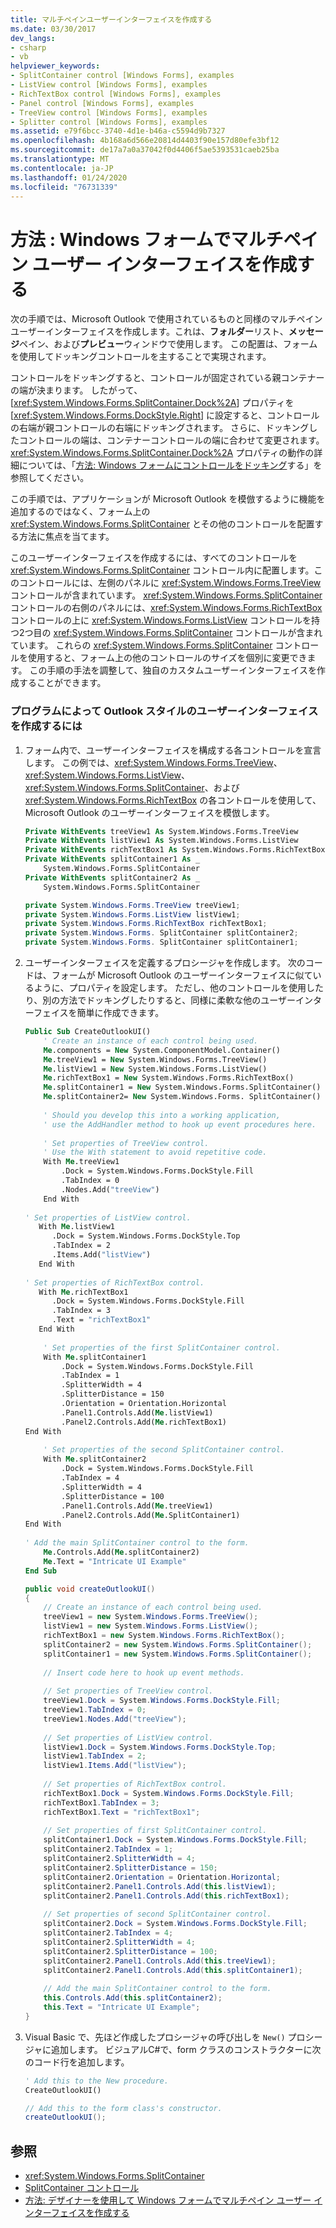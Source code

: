```yaml
---
title: マルチペインユーザーインターフェイスを作成する
ms.date: 03/30/2017
dev_langs:
- csharp
- vb
helpviewer_keywords:
- SplitContainer control [Windows Forms], examples
- ListView control [Windows Forms], examples
- RichTextBox control [Windows Forms], examples
- Panel control [Windows Forms], examples
- TreeView control [Windows Forms], examples
- Splitter control [Windows Forms], examples
ms.assetid: e79f6bcc-3740-4d1e-b46a-c5594d9b7327
ms.openlocfilehash: 4b168a6d566e20814d4403f90e157d80efe3bf12
ms.sourcegitcommit: de17a7a0a37042f0d4406f5ae5393531caeb25ba
ms.translationtype: MT
ms.contentlocale: ja-JP
ms.lasthandoff: 01/24/2020
ms.locfileid: "76731339"
---
```

# <a name="how-to-create-a-multipane-user-interface-with-windows-forms"></a>方法 : Windows フォームでマルチペイン ユーザー インターフェイスを作成する
次の手順では、Microsoft Outlook で使用されているものと同様のマルチペインユーザーインターフェイスを作成します。これは、**フォルダー**リスト、**メッセージ**ペイン、および**プレビュー**ウィンドウで使用します。 この配置は、フォームを使用してドッキングコントロールを主することで実現されます。  
  
 コントロールをドッキングすると、コントロールが固定されている親コンテナーの端が決まります。 したがって、[<xref:System.Windows.Forms.SplitContainer.Dock%2A>] プロパティを [<xref:System.Windows.Forms.DockStyle.Right>] に設定すると、コントロールの右端が親コントロールの右端にドッキングされます。 さらに、ドッキングしたコントロールの端は、コンテナーコントロールの端に合わせて変更されます。 <xref:System.Windows.Forms.SplitContainer.Dock%2A> プロパティの動作の詳細については、「[方法: Windows フォームにコントロールをドッキング](how-to-dock-controls-on-windows-forms.md)する」を参照してください。  
  
 この手順では、アプリケーションが Microsoft Outlook を模倣するように機能を追加するのではなく、フォーム上の <xref:System.Windows.Forms.SplitContainer> とその他のコントロールを配置する方法に焦点を当てます。  
  
 このユーザーインターフェイスを作成するには、すべてのコントロールを <xref:System.Windows.Forms.SplitContainer> コントロール内に配置します。このコントロールには、左側のパネルに <xref:System.Windows.Forms.TreeView> コントロールが含まれています。 <xref:System.Windows.Forms.SplitContainer> コントロールの右側のパネルには、<xref:System.Windows.Forms.RichTextBox> コントロールの上に <xref:System.Windows.Forms.ListView> コントロールを持つ2つ目の <xref:System.Windows.Forms.SplitContainer> コントロールが含まれています。 これらの <xref:System.Windows.Forms.SplitContainer> コントロールを使用すると、フォーム上の他のコントロールのサイズを個別に変更できます。 この手順の手法を調整して、独自のカスタムユーザーインターフェイスを作成することができます。  
  
### <a name="to-create-an-outlook-style-user-interface-programmatically"></a>プログラムによって Outlook スタイルのユーザーインターフェイスを作成するには  
  
1. フォーム内で、ユーザーインターフェイスを構成する各コントロールを宣言します。 この例では、<xref:System.Windows.Forms.TreeView>、<xref:System.Windows.Forms.ListView>、<xref:System.Windows.Forms.SplitContainer>、および <xref:System.Windows.Forms.RichTextBox> の各コントロールを使用して、Microsoft Outlook のユーザーインターフェイスを模倣します。  
  
    ```vb  
    Private WithEvents treeView1 As System.Windows.Forms.TreeView  
    Private WithEvents listView1 As System.Windows.Forms.ListView  
    Private WithEvents richTextBox1 As System.Windows.Forms.RichTextBox  
    Private WithEvents splitContainer1 As _  
        System.Windows.Forms.SplitContainer  
    Private WithEvents splitContainer2 As _  
        System.Windows.Forms.SplitContainer  
    ```  
  
    ```csharp  
    private System.Windows.Forms.TreeView treeView1;  
    private System.Windows.Forms.ListView listView1;  
    private System.Windows.Forms.RichTextBox richTextBox1;  
    private System.Windows.Forms. SplitContainer splitContainer2;  
    private System.Windows.Forms. SplitContainer splitContainer1;  
    ```  
  
2. ユーザーインターフェイスを定義するプロシージャを作成します。 次のコードは、フォームが Microsoft Outlook のユーザーインターフェイスに似ているように、プロパティを設定します。 ただし、他のコントロールを使用したり、別の方法でドッキングしたりすると、同様に柔軟な他のユーザーインターフェイスを簡単に作成できます。  
  
    ```vb  
    Public Sub CreateOutlookUI()  
        ' Create an instance of each control being used.  
        Me.components = New System.ComponentModel.Container()  
        Me.treeView1 = New System.Windows.Forms.TreeView()  
        Me.listView1 = New System.Windows.Forms.ListView()  
        Me.richTextBox1 = New System.Windows.Forms.RichTextBox()  
        Me.splitContainer1 = New System.Windows.Forms.SplitContainer()  
        Me.splitContainer2= New System.Windows.Forms. SplitContainer()  
  
        ' Should you develop this into a working application,  
        ' use the AddHandler method to hook up event procedures here.  
  
        ' Set properties of TreeView control.  
        ' Use the With statement to avoid repetitive code.  
        With Me.treeView1  
            .Dock = System.Windows.Forms.DockStyle.Fill  
            .TabIndex = 0  
            .Nodes.Add("treeView")  
        End With  
  
    ' Set properties of ListView control.  
       With Me.listView1  
          .Dock = System.Windows.Forms.DockStyle.Top  
          .TabIndex = 2  
          .Items.Add("listView")  
       End With  
  
    ' Set properties of RichTextBox control.  
       With Me.richTextBox1  
          .Dock = System.Windows.Forms.DockStyle.Fill  
          .TabIndex = 3  
          .Text = "richTextBox1"  
       End With  
  
        ' Set properties of the first SplitContainer control.  
        With Me.splitContainer1  
            .Dock = System.Windows.Forms.DockStyle.Fill  
            .TabIndex = 1  
            .SplitterWidth = 4  
            .SplitterDistance = 150  
            .Orientation = Orientation.Horizontal  
            .Panel1.Controls.Add(Me.listView1)  
            .Panel2.Controls.Add(Me.richTextBox1)  
    End With  
  
        ' Set properties of the second SplitContainer control.  
        With Me.splitContainer2  
            .Dock = System.Windows.Forms.DockStyle.Fill  
            .TabIndex = 4  
            .SplitterWidth = 4  
            .SplitterDistance = 100  
            .Panel1.Controls.Add(Me.treeView1)  
            .Panel2.Controls.Add(Me.SplitContainer1)  
    End With  
  
    ' Add the main SplitContainer control to the form.  
        Me.Controls.Add(Me.splitContainer2)  
        Me.Text = "Intricate UI Example"  
    End Sub  
    ```  
  
    ```csharp  
    public void createOutlookUI()  
    {  
        // Create an instance of each control being used.  
        treeView1 = new System.Windows.Forms.TreeView();  
        listView1 = new System.Windows.Forms.ListView();  
        richTextBox1 = new System.Windows.Forms.RichTextBox();  
        splitContainer2 = new System.Windows.Forms.SplitContainer();  
        splitContainer1 = new System.Windows.Forms.SplitContainer();  
  
        // Insert code here to hook up event methods.  
  
        // Set properties of TreeView control.  
        treeView1.Dock = System.Windows.Forms.DockStyle.Fill;  
        treeView1.TabIndex = 0;  
        treeView1.Nodes.Add("treeView");  
  
        // Set properties of ListView control.  
        listView1.Dock = System.Windows.Forms.DockStyle.Top;  
        listView1.TabIndex = 2;  
        listView1.Items.Add("listView");  
  
        // Set properties of RichTextBox control.  
        richTextBox1.Dock = System.Windows.Forms.DockStyle.Fill;  
        richTextBox1.TabIndex = 3;  
        richTextBox1.Text = "richTextBox1";  
  
        // Set properties of first SplitContainer control.  
        splitContainer1.Dock = System.Windows.Forms.DockStyle.Fill;  
        splitContainer2.TabIndex = 1;  
        splitContainer2.SplitterWidth = 4;  
        splitContainer2.SplitterDistance = 150;  
        splitContainer2.Orientation = Orientation.Horizontal;  
        splitContainer2.Panel1.Controls.Add(this.listView1);  
        splitContainer2.Panel1.Controls.Add(this.richTextBox1);  
  
        // Set properties of second SplitContainer control.  
        splitContainer2.Dock = System.Windows.Forms.DockStyle.Fill;  
        splitContainer2.TabIndex = 4;  
        splitContainer2.SplitterWidth = 4;  
        splitContainer2.SplitterDistance = 100;  
        splitContainer2.Panel1.Controls.Add(this.treeView1);  
        splitContainer2.Panel1.Controls.Add(this.splitContainer1);  
  
        // Add the main SplitContainer control to the form.  
        this.Controls.Add(this.splitContainer2);  
        this.Text = "Intricate UI Example";  
    }  
    ```  
  
3. Visual Basic で、先ほど作成したプロシージャの呼び出しを `New()` プロシージャに追加します。 ビジュアルC#で、form クラスのコンストラクターに次のコード行を追加します。  
  
    ```vb  
    ' Add this to the New procedure.  
    CreateOutlookUI()  
    ```  
  
    ```csharp  
    // Add this to the form class's constructor.  
    createOutlookUI();  
    ```  
  
## <a name="see-also"></a>参照

- <xref:System.Windows.Forms.SplitContainer>
- [SplitContainer コントロール](splitcontainer-control-windows-forms.md)
- [方法: デザイナーを使用して Windows フォームでマルチペイン ユーザー インターフェイスを作成する](create-a-multipane-user-interface-with-wf-using-the-designer.md)
